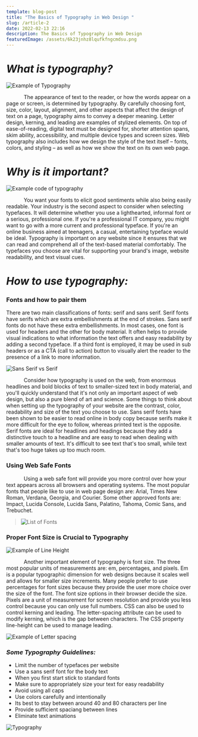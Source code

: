 ```yaml
---
template: blog-post
title: "The Basics of Typography in Web Design "
slug: /article-2
date: 2022-02-13 22:16
description: The Basics of Typography in Web Design
featuredImage: /assets/6k23jnhz8lqufkfngcmdsu.png
---
```

# ***What is typography?***

![Example of Typography](/assets/team-xperian-qj8flazqge8-unsplash.jpg "Example of Typography")

            The appearance of text to the reader, or how the words appear on a page or screen, is determined by typography. By carefully choosing font, size, color, layout, alignment, and other aspects that affect the design of text on a page, typography aims to convey a deeper meaning. Letter design, kerning, and leading are examples of stylized elements. On top of ease-of-reading, digital text must be designed for, shorter attention spans, skim ability, accessibility, and multiple device types and screen sizes. Web typography also includes how we design the style of the text itself – fonts, colors, and styling – as well as how we show the text on its own web page.

# ***Why is it important?***

![Example code of typography](/assets/ferenc-almasi-nzertnpnadw-unsplash.jpg "Example code of typography")

            You want your fonts to elicit good sentiments while also being easily readable. Your industry is the second aspect to consider when selecting typefaces. It will determine whether you use a lighthearted, informal font or a serious, professional one. If you're a professional IT company, you might want to go with a more current and professional typeface. If you're an online business aimed at teenagers, a casual, entertaining typeface would be ideal. Typography is important on any website since it ensures that we can read and comprehend all of the text-based material comfortably. The typefaces you choose are vital for supporting your brand's image, website readability, and text visual cues.

# ***How to use typography:***

### **Fonts and how to pair them**

There are two main classifications of fonts: serif and sans serif. Serif fonts have serifs which are extra embellishments at the end of strokes. Sans serif fonts do not have these extra embellishments. In most cases, one font is used for headers and the other for body material. It often helps to provide visual indications to what information the text offers and easy readability by adding a second typeface. If a third font is employed, it may be used in sub headers or as a CTA (call to action) button to visually alert the reader to the presence of a link to more information.

![Sans Serif vs Serif](/assets/serif-vs-sans-serif.png "Sans Serif vs Serif")

            Consider how typography is used on the web, from enormous headlines and bold blocks of text to smaller-sized text in body material, and you'll quickly understand that it's not only an important aspect of web design, but also a pure blend of art and science. Some things to think about when setting up the typography of your website are the contrast, color, readability and size of the text you choose to use. Sans serif fonts have been shown to be easier to read online in body copy because serifs make it more difficult for the eye to follow, whereas printed text is the opposite. Serif fonts are ideal for headlines and headings because they add a distinctive touch to a headline and are easy to read when dealing with smaller amounts of text. It's difficult to see text that's too small, while text that's too huge takes up too much room.

### **Using Web Safe Fonts**

            Using a web safe font will provide you more control over how your text appears across all browsers and operating systems. The most popular fonts that people like to use in web page design are: Arial, Times New Roman, Verdana, Georgia, and Courier. Some other approved fonts are: Impact, Lucida Console, Lucida Sans, Palatino, Tahoma, Comic Sans, and Trebuchet.

> ![List of Fonts](/assets/microsoftteams-image.png "List of Fonts")

### **Proper Font Size is Crucial to Typography**

![Example of Line Height](/assets/light-height.png "Example of Line Height")

            Another important element of typography is font size. The three most popular units of measurements are: em, percentages, and pixels. Em is a popular typographic dimension for web designs because it scales well and allows for smaller size increments. Many people prefer to use percentages for font sizes because they provide the user more choice over the size of the font. The font size options in their browser decide the size. Pixels are a unit of measurement for screen resolution and provide you less control because you can only use full numbers. CSS can also be used to control kerning and leading. The letter-spacing attribute can be used to modify kerning, which is the gap between characters. The CSS property line-height can be used to manage leading.

![Example of Letter spacing](/assets/letter-spacing-example.png "Example of Letter spacing")

### ***Some Typography Guidelines:***

* Limit the number of typefaces per website
* Use a sans serif font for the body text
* When you first start stick to standard fonts
* Make sure to appropriately size your text for easy readability
* Avoid using all caps
* Use colors carefully and intentionally
* Its best to stay between around 40 and 80 characters per line
* Provide sufficient spaciang between lines
* Eliminate text animations

![Typography](/assets/typography_anatomy.jpg "Typography")